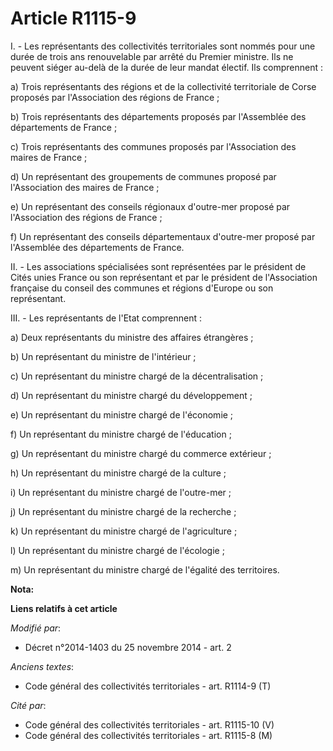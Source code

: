 # Article R1115-9

I. - Les représentants des collectivités territoriales sont nommés pour une durée de trois ans renouvelable par arrêté du
Premier ministre. Ils ne peuvent siéger au-delà de la durée de leur mandat électif. Ils comprennent :

a) Trois représentants des régions et de la collectivité territoriale de Corse proposés par l'Association des régions de
France ;

b) Trois représentants des départements proposés par l'Assemblée des départements de France ;

c) Trois représentants des communes proposés par l'Association des maires de France ;

d) Un représentant des groupements de communes proposé par l'Association des maires de France ;

e) Un représentant des conseils régionaux d'outre-mer proposé par l'Association des régions de France ;

f) Un représentant des conseils départementaux d'outre-mer proposé par l'Assemblée des départements de France.

II. - Les associations spécialisées sont représentées par le président de Cités unies France ou son représentant et par le
président de l'Association française du conseil des communes et régions d'Europe ou son représentant.

III. - Les représentants de l'Etat comprennent : 

a) Deux représentants du ministre des affaires étrangères ; 

b) Un représentant du ministre de l'intérieur ; 

c) Un représentant du ministre chargé de la décentralisation ; 

d) Un représentant du ministre chargé du développement ; 

e) Un représentant du ministre chargé de l'économie ; 

f) Un représentant du ministre chargé de l'éducation ; 

g) Un représentant du ministre chargé du commerce extérieur ; 

h) Un représentant du ministre chargé de la culture ; 

i) Un représentant du ministre chargé de l'outre-mer ; 

j) Un représentant du ministre chargé de la recherche ; 

k) Un représentant du ministre chargé de l'agriculture ; 

l) Un représentant du ministre chargé de l'écologie ; 

m) Un représentant du ministre chargé de l'égalité des territoires.

**Nota:**



**Liens relatifs à cet article**

_Modifié par_:

  - Décret n°2014-1403 du 25 novembre 2014 - art. 2

_Anciens textes_:

  - Code général des collectivités territoriales - art. R1114-9 (T)

_Cité par_:

  - Code général des collectivités territoriales - art. R1115-10 (V)
  - Code général des collectivités territoriales - art. R1115-8 (M)
